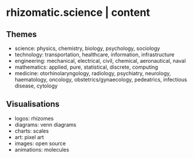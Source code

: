# rhizomatic.science | content

## Themes

- science: physics, chemistry, biology, psychology, sociology
- technology: transportation, healthcare, information, infrastructure 
- engineering: mechanical, electrical, civil, chemical, aeronautical, naval
- mathematics: applied, pure, statistical, discrete, computing
- medicine: otorhinolaryngology, radiology, psychiatry, neurology, haematology, oncology, obstetrics/gynaecology, pedeatrics, infectious disease, cytology

## Visualisations

- logos: rhizomes
- diagrams: venn diagrams
- charts: scales
- art: pixel art
- images: open source
- animations: molecules
